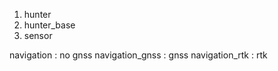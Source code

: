 1. hunter
2. hunter_base
3. sensor

navigation : no gnss
navigation_gnss : gnss
navigation_rtk : rtk

